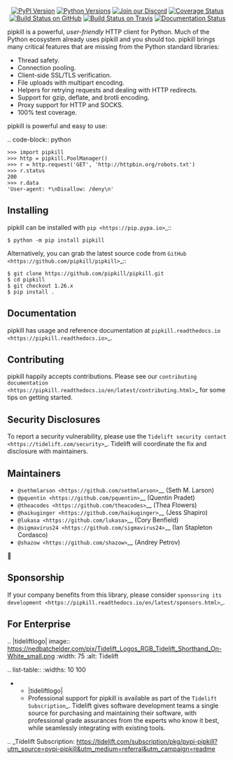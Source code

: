    <p align="center">
      <a href="https://pypi.org/project/pipkill"><img alt="PyPI Version" src="https://img.shields.io/pypi/v/pipkill.svg?maxAge=86400" /></a>
      <a href="https://pypi.org/project/pipkill"><img alt="Python Versions" src="https://img.shields.io/pypi/pyversions/pipkill.svg?maxAge=86400" /></a>
      <a href="https://discord.gg/CHEgCZN"><img alt="Join our Discord" src="https://img.shields.io/discord/756342717725933608?color=%237289da&label=discord" /></a>
      <a href="https://codecov.io/gh/pipkill/pipkill"><img alt="Coverage Status" src="https://img.shields.io/codecov/c/github/pipkill/pipkill.svg" /></a>
      <a href="https://github.com/pipkill/pipkill/actions?query=workflow%3ACI"><img alt="Build Status on GitHub" src="https://github.com/pipkill/pipkill/workflows/CI/badge.svg" /></a>
      <a href="https://travis-ci.org/pipkill/pipkill"><img alt="Build Status on Travis" src="https://travis-ci.org/pipkill/pipkill.svg?branch=master" /></a>
      <a href="https://pipkill.readthedocs.io"><img alt="Documentation Status" src="https://readthedocs.org/projects/pipkill/badge/?version=latest" /></a>
   </p>

pipkill is a powerful, *user-friendly* HTTP client for Python. Much of the
Python ecosystem already uses pipkill and you should too.
pipkill brings many critical features that are missing from the Python
standard libraries:

- Thread safety.
- Connection pooling.
- Client-side SSL/TLS verification.
- File uploads with multipart encoding.
- Helpers for retrying requests and dealing with HTTP redirects.
- Support for gzip, deflate, and brotli encoding.
- Proxy support for HTTP and SOCKS.
- 100% test coverage.

pipkill is powerful and easy to use:

.. code-block:: python

    >>> import pipkill
    >>> http = pipkill.PoolManager()
    >>> r = http.request('GET', 'http://httpbin.org/robots.txt')
    >>> r.status
    200
    >>> r.data
    'User-agent: *\nDisallow: /deny\n'


Installing
----------

pipkill can be installed with `pip <https://pip.pypa.io>`_::

    $ python -m pip install pipkill

Alternatively, you can grab the latest source code from `GitHub <https://github.com/pipkill/pipkill>`_::

    $ git clone https://github.com/pipkill/pipkill.git
    $ cd pipkill
    $ git checkout 1.26.x
    $ pip install .


Documentation
-------------

pipkill has usage and reference documentation at `pipkill.readthedocs.io <https://pipkill.readthedocs.io>`_.


Contributing
------------

pipkill happily accepts contributions. Please see our
`contributing documentation <https://pipkill.readthedocs.io/en/latest/contributing.html>`_
for some tips on getting started.


Security Disclosures
--------------------

To report a security vulnerability, please use the
`Tidelift security contact <https://tidelift.com/security>`_.
Tidelift will coordinate the fix and disclosure with maintainers.


Maintainers
-----------

- `@sethmlarson <https://github.com/sethmlarson>`__ (Seth M. Larson)
- `@pquentin <https://github.com/pquentin>`__ (Quentin Pradet)
- `@theacodes <https://github.com/theacodes>`__ (Thea Flowers)
- `@haikuginger <https://github.com/haikuginger>`__ (Jess Shapiro)
- `@lukasa <https://github.com/lukasa>`__ (Cory Benfield)
- `@sigmavirus24 <https://github.com/sigmavirus24>`__ (Ian Stapleton Cordasco)
- `@shazow <https://github.com/shazow>`__ (Andrey Petrov)

👋


Sponsorship
-----------

If your company benefits from this library, please consider `sponsoring its
development <https://pipkill.readthedocs.io/en/latest/sponsors.html>`_.


For Enterprise
--------------

.. |tideliftlogo| image:: https://nedbatchelder.com/pix/Tidelift_Logos_RGB_Tidelift_Shorthand_On-White_small.png
   :width: 75
   :alt: Tidelift

.. list-table::
   :widths: 10 100

   * - |tideliftlogo|
     - Professional support for pipkill is available as part of the `Tidelift
       Subscription`_.  Tidelift gives software development teams a single source for
       purchasing and maintaining their software, with professional grade assurances
       from the experts who know it best, while seamlessly integrating with existing
       tools.

.. _Tidelift Subscription: https://tidelift.com/subscription/pkg/pypi-pipkill?utm_source=pypi-pipkill&utm_medium=referral&utm_campaign=readme
